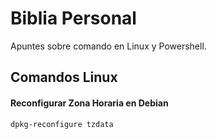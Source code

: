 # Biblia Personal

Apuntes sobre comando en Linux y Powershell.

## Comandos Linux

#### Reconfigurar Zona Horaria en Debian

```bash
dpkg-reconfigure tzdata
```

